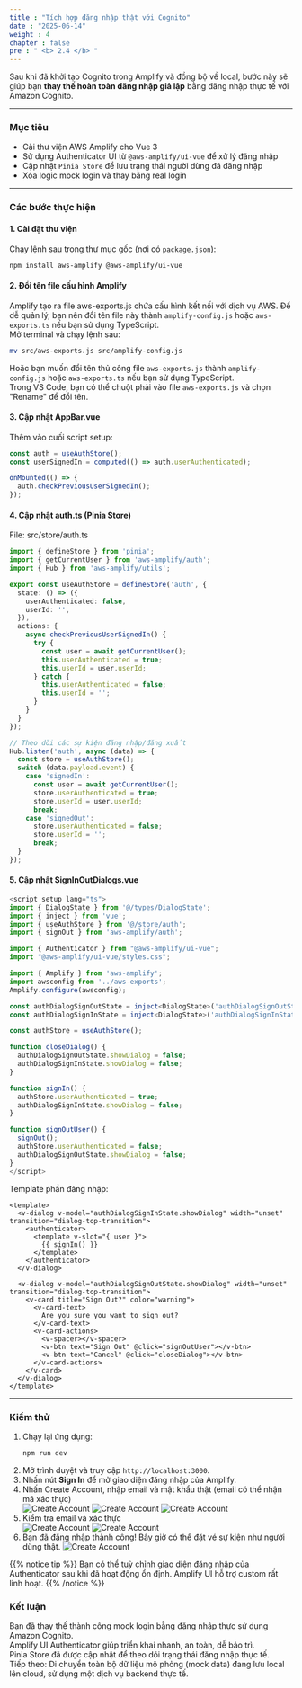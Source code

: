 ```yaml
---
title : "Tích hợp đăng nhập thật với Cognito"
date : "2025-06-14" 
weight : 4 
chapter : false
pre : " <b> 2.4 </b> "
---
```

Sau khi đã khởi tạo Cognito trong Amplify và đồng bộ về local, bước này sẽ giúp bạn **thay thế hoàn toàn đăng nhập giả lập** bằng đăng nhập thực tế với Amazon Cognito.

---

### Mục tiêu

- Cài thư viện AWS Amplify cho Vue 3
- Sử dụng Authenticator UI từ `@aws-amplify/ui-vue` để xử lý đăng nhập
- Cập nhật `Pinia Store` để lưu trạng thái người dùng đã đăng nhập
- Xóa logic mock login và thay bằng real login

---
### Các bước thực hiện

#### 1. Cài đặt thư viện

Chạy lệnh sau trong thư mục gốc (nơi có `package.json`):

```bash
npm install aws-amplify @aws-amplify/ui-vue
```
#### 2. Đổi tên file cấu hình Amplify
Amplify tạo ra file aws-exports.js chứa cấu hình kết nối với dịch vụ AWS. Để dễ quản lý, bạn nên đổi tên file này thành `amplify-config.js` hoặc `aws-exports.ts` nếu bạn sử dụng TypeScript.  
Mở terminal và chạy lệnh sau:

```bash
mv src/aws-exports.js src/amplify-config.js
```
Hoặc bạn muốn đổi tên thủ công file `aws-exports.js` thành `amplify-config.js` hoặc `aws-exports.ts` nếu bạn sử dụng TypeScript.  
Trong VS Code, bạn có thể chuột phải vào file `aws-exports.js` và chọn "Rename" để đổi tên.

#### 3. Cập nhật **AppBar.vue**
Thêm vào cuối script setup:
```ts
const auth = useAuthStore();
const userSignedIn = computed(() => auth.userAuthenticated);

onMounted(() => {
  auth.checkPreviousUserSignedIn();
});
```
#### 4. Cập nhật **auth.ts** (Pinia Store)
File: src/store/auth.ts
```ts
import { defineStore } from 'pinia';
import { getCurrentUser } from 'aws-amplify/auth';
import { Hub } from 'aws-amplify/utils';

export const useAuthStore = defineStore('auth', {
  state: () => ({
    userAuthenticated: false,
    userId: '',
  }),
  actions: {
    async checkPreviousUserSignedIn() {
      try {
        const user = await getCurrentUser();
        this.userAuthenticated = true;
        this.userId = user.userId;
      } catch {
        this.userAuthenticated = false;
        this.userId = '';
      }
    }
  }
});

// Theo dõi các sự kiện đăng nhập/đăng xuất
Hub.listen('auth', async (data) => {
  const store = useAuthStore();
  switch (data.payload.event) {
    case 'signedIn':
      const user = await getCurrentUser();
      store.userAuthenticated = true;
      store.userId = user.userId;
      break;
    case 'signedOut':
      store.userAuthenticated = false;
      store.userId = '';
      break;
  }
});
```
#### 5. Cập nhật **SignInOutDialogs.vue**
```ts
<script setup lang="ts">
import { DialogState } from '@/types/DialogState';
import { inject } from 'vue';
import { useAuthStore } from '@/store/auth';
import { signOut } from 'aws-amplify/auth';

import { Authenticator } from "@aws-amplify/ui-vue";
import "@aws-amplify/ui-vue/styles.css";

import { Amplify } from 'aws-amplify';
import awsconfig from '../aws-exports';
Amplify.configure(awsconfig);

const authDialogSignOutState = inject<DialogState>('authDialogSignOutState', { showDialog: false });
const authDialogSignInState = inject<DialogState>('authDialogSignInState', { showDialog: false });

const authStore = useAuthStore();

function closeDialog() {
  authDialogSignOutState.showDialog = false;
  authDialogSignInState.showDialog = false;
}

function signIn() {
  authStore.userAuthenticated = true;
  authDialogSignInState.showDialog = false;
}

function signOutUser() {
  signOut();
  authStore.userAuthenticated = false;
  authDialogSignOutState.showDialog = false;
}
</script>
```
Template phần đăng nhập:
```vue
<template>
  <v-dialog v-model="authDialogSignInState.showDialog" width="unset" transition="dialog-top-transition">
    <authenticator>
      <template v-slot="{ user }">
        {{ signIn() }}
      </template>
    </authenticator>
  </v-dialog>

  <v-dialog v-model="authDialogSignOutState.showDialog" width="unset" transition="dialog-top-transition">
    <v-card title="Sign Out?" color="warning">
      <v-card-text>
        Are you sure you want to sign out?
      </v-card-text>
      <v-card-actions>
        <v-spacer></v-spacer>
        <v-btn text="Sign Out" @click="signOutUser"></v-btn>
        <v-btn text="Cancel" @click="closeDialog"></v-btn>
      </v-card-actions>
    </v-card>
  </v-dialog>
</template>
```

---
### Kiểm thử
1. Chạy lại ứng dụng:
   ```bash
   npm run dev
   ```
2. Mở trình duyệt và truy cập `http://localhost:3000`.
3. Nhấn nút **Sign In** để mở giao diện đăng nhập của Amplify.
4. Nhấn Create Account, nhập email và mật khẩu thật (email có thể nhận mã xác thực)  
![Create Account](/images/2.prerequisite/04-SignIn1.png)
![Create Account](/images/2.prerequisite/04-SignIn2.png)
![Create Account](/images/2.prerequisite/04-SignIn3.png)
5. Kiểm tra email và xác thực  
![Create Account](/images/2.prerequisite/04-SignIn4.png)
![Create Account](/images/2.prerequisite/04-SignIn5.png)
6. Bạn đã đăng nhập thành công! Bây giờ có thể đặt vé sự kiện như người dùng thật. 
![Create Account](/images/2.prerequisite/04-SignIn6.png)

{{% notice tip %}}
Bạn có thể tuỳ chỉnh giao diện đăng nhập của Authenticator sau khi đã hoạt động ổn định.
Amplify UI hỗ trợ custom rất linh hoạt.
{{% /notice %}}

### Kết luận
Bạn đã thay thế thành công mock login bằng đăng nhập thực sử dụng Amazon Cognito.  
Amplify UI Authenticator giúp triển khai nhanh, an toàn, dễ bảo trì.  
Pinia Store đã được cập nhật để theo dõi trạng thái đăng nhập thực tế.  
Tiếp theo: Di chuyển toàn bộ dữ liệu mô phỏng (mock data) đang lưu local lên cloud, sử dụng một dịch vụ backend thực tế.


